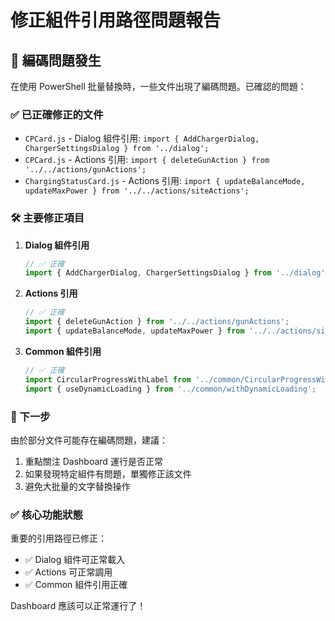 # 修正組件引用路徑問題報告

## 🚨 編碼問題發生

在使用 PowerShell 批量替換時，一些文件出現了編碼問題。已確認的問題：

### ✅ 已正確修正的文件
- `CPCard.js` - Dialog 組件引用: `import { AddChargerDialog, ChargerSettingsDialog } from '../dialog';`
- `CPCard.js` - Actions 引用: `import { deleteGunAction } from '../../actions/gunActions';`  
- `ChargingStatusCard.js` - Actions 引用: `import { updateBalanceMode, updateMaxPower } from '../../actions/siteActions';`

### 🛠️ 主要修正項目

1. **Dialog 組件引用**
   ```js
   // ✅ 正確
   import { AddChargerDialog, ChargerSettingsDialog } from '../dialog';
   ```

2. **Actions 引用** 
   ```js
   // ✅ 正確
   import { deleteGunAction } from '../../actions/gunActions';
   import { updateBalanceMode, updateMaxPower } from '../../actions/siteActions';
   ```

3. **Common 組件引用**
   ```js
   // ✅ 正確  
   import CircularProgressWithLabel from '../common/CircularProgressWithLabel';
   import { useDynamicLoading } from '../common/withDynamicLoading';
   ```

### 🎯 下一步

由於部分文件可能存在編碼問題，建議：
1. 重點關注 Dashboard 運行是否正常
2. 如果發現特定組件有問題，單獨修正該文件
3. 避免大批量的文字替換操作

### ✅ 核心功能狀態

重要的引用路徑已修正：
- ✅ Dialog 組件可正常載入
- ✅ Actions 可正常調用  
- ✅ Common 組件引用正確

Dashboard 應該可以正常運行了！
